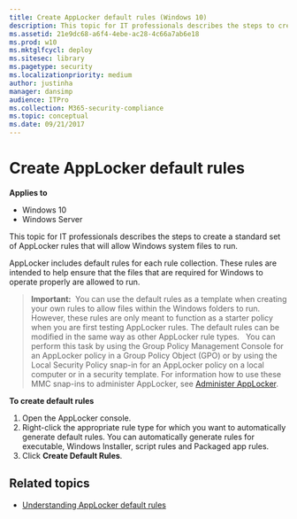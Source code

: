 ```yaml
---
title: Create AppLocker default rules (Windows 10)
description: This topic for IT professionals describes the steps to create a standard set of AppLocker rules that will allow Windows system files to run.
ms.assetid: 21e9dc68-a6f4-4ebe-ac28-4c66a7ab6e18
ms.prod: w10
ms.mktglfcycl: deploy
ms.sitesec: library
ms.pagetype: security
ms.localizationpriority: medium
author: justinha
manager: dansimp
audience: ITPro
ms.collection: M365-security-compliance
ms.topic: conceptual
ms.date: 09/21/2017
---
```


# Create AppLocker default rules

**Applies to**
 -   Windows 10 
 -   Windows Server

This topic for IT professionals describes the steps to create a standard set of AppLocker rules that will allow Windows system files to run.

AppLocker includes default rules for each rule collection. These rules are intended to help ensure that the files that are required for Windows to operate properly are allowed to run.

>**Important:**  You can use the default rules as a template when creating your own rules to allow files within the Windows folders to run. However, these rules are only meant to function as a starter policy when you are first testing AppLocker rules. The default rules can be modified in the same way as other AppLocker rule types.
 
You can perform this task by using the Group Policy Management Console for an AppLocker policy in a Group Policy Object (GPO) or by using the Local Security Policy snap-in for an AppLocker policy on a local computer or in a security template. For information how to use these MMC snap-ins to administer AppLocker, see [Administer AppLocker](administer-applocker.md#bkmk-using-snapins).

**To create default rules**

1.  Open the AppLocker console.
2.  Right-click the appropriate rule type for which you want to automatically generate default rules. You can automatically generate rules for executable, Windows Installer, script rules and Packaged app rules.
3.  Click **Create Default Rules**.

## Related topics

- [Understanding AppLocker default rules](understanding-applocker-default-rules.md)
